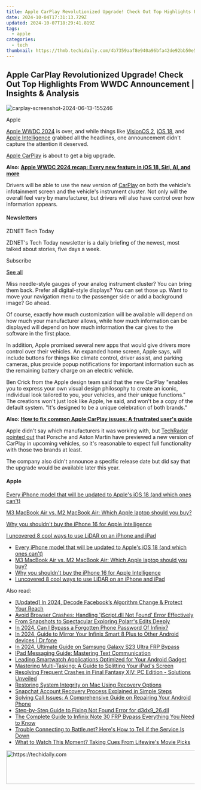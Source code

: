 ```yaml
---
title: Apple CarPlay Revolutionized Upgrade! Check Out Top Highlights From WWDC Announcement | Insights & Analysis
date: 2024-10-04T17:31:13.729Z
updated: 2024-10-07T18:29:41.819Z
tags:
  - apple
categories:
  - tech
thumbnail: https://thmb.techidaily.com/4b7359aaf8e940a96bfa42de92bb50e50f03e20d48a13d1d95464ad526124572.jpg
---
```


## Apple CarPlay Revolutionized Upgrade! Check Out Top Highlights From WWDC Announcement | Insights & Analysis

![carplay-screenshot-2024-06-13-155246](https://www.zdnet.com/a/img/resize/019fe56addbf87e3c42c755286f2c469fd96d78d/2024/06/13/14fb62f8-9ae2-4627-aca7-28664e77a9e1/carplay-screenshot-2024-06-13-155246.jpg?auto=webp&width=1280)

Apple

[Apple WWDC 2024](https://www.zdnet.com/article/apple-wwdc-2024-recap-every-new-feature-in-ios-18-siri-ai-and-more/) is over, and while things like [VisionOS 2](https://www.zdnet.com/article/new-visionos-2-features-unveiled-at-wwdc-2024-what-im-excited-about-and-puzzled-by/), [iOS 18](https://www.zdnet.com/article/ios-18-the-biggest-iphone-changes-apple-announced-at-wwdc-2024/), and [Apple Intelligence](https://www.zdnet.com/article/everything-to-know-about-apples-ai-features-coming-to-iphones-macs-and-ipads/) grabbed all the headlines, one announcement didn't capture the attention it deserved.

[Apple CarPlay](https://www.zdnet.com/article/add-apple-carplay-or-android-auto-to-any-car-with-this-100-display/) is about to get a big upgrade.

**Also: [Apple WWDC 2024 recap: Every new feature in iOS 18, Siri, AI, and more](https://www.zdnet.com/article/apple-wwdc-2024-recap-every-new-feature-in-ios-18-siri-ai-and-more/)**

Drivers will be able to use the new version of [CarPlay](https://www.zdnet.com/article/how-to-fix-common-apple-carplay-issues-a-frustrated-users-guide/) on both the vehicle's infotainment screen and the vehicle's instrument cluster. Not only will the overall feel vary by manufacturer, but drivers will also have control over how information appears.

#### Newsletters

ZDNET Tech Today

ZDNET's Tech Today newsletter is a daily briefing of the newest, most talked about stories, five days a week.

 Subscribe

[See all](https://www.zdnet.com/newsletters/)

Miss needle-style gauges of your analog instrument cluster? You can bring them back. Prefer all digital-style displays? You can set those up. Want to move your navigation menu to the passenger side or add a background image? Go ahead.

Of course, exactly how much customization will be available will depend on how much your manufacturer allows, while how much information can be displayed will depend on how much information the car gives to the software in the first place.

In addition, Apple promised several new apps that would give drivers more control over their vehicles. An expanded home screen, Apple says, will include buttons for things like climate control, driver assist, and parking cameras, plus provide popup notifications for important information such as the remaining battery charge on an electric vehicle. 

Ben Crick from the Apple design team said that the new CarPlay "enables you to express your own visual design philosophy to create an iconic, individual look tailored to you, your vehicles, and their unique functions." The creations won't just look like Apple, he said, and won't be a copy of the default system. "It's designed to be a unique celebration of both brands." 

**Also: [How to fix common Apple CarPlay issues: A frustrated user's guide](https://www.zdnet.com/article/how-to-fix-common-apple-carplay-issues-a-frustrated-users-guide/)**

Apple didn't say which manufacturers it was working with, but [TechRadar pointed out](https://www.techradar.com/vehicle-tech/hybrid-electric-vehicles/apple-shows-off-next-gen-carplay-heres-what-it-looks-like) that Porsche and Aston Martin have previewed a new version of CarPlay in upcoming vehicles, so it's reasonable to expect full functionality with those two brands at least.

The company also didn't announce a specific release date but did say that the upgrade would be available later this year. 

#### Apple

[Every iPhone model that will be updated to Apple's iOS 18 (and which ones can't)](https://www.zdnet.com/article/every-iphone-model-compatible-with-apples-ios-18-and-which-ones-arent/ "Every iPhone model that will be updated to Apple's iOS 18 (and which ones can't)")

[M3 MacBook Air vs. M2 MacBook Air: Which Apple laptop should you buy?](https://www.zdnet.com/article/m3-macbook-air-vs-m2-macbook-air/ "M3 MacBook Air vs. M2 MacBook Air: Which Apple laptop should you buy?")

[Why you shouldn't buy the iPhone 16 for Apple Intelligence](https://www.zdnet.com/article/why-you-shouldnt-buy-the-iphone-16-for-apple-intelligence/ "Why you shouldn't buy the iPhone 16 for Apple Intelligence")

[I uncovered 8 cool ways to use LiDAR on an iPhone and iPad](https://www.zdnet.com/article/i-uncovered-8-cool-ways-to-use-lidar-on-an-iphone-and-ipad/ "I uncovered 8 cool ways to use LiDAR on an iPhone and iPad")

* [Every iPhone model that will be updated to Apple's iOS 18 (and which ones can't)](https://www.zdnet.com/article/every-iphone-model-compatible-with-apples-ios-18-and-which-ones-arent/ "Every iPhone model that will be updated to Apple's iOS 18 (and which ones can't)")
* [M3 MacBook Air vs. M2 MacBook Air: Which Apple laptop should you buy?](https://www.zdnet.com/article/m3-macbook-air-vs-m2-macbook-air/ "M3 MacBook Air vs. M2 MacBook Air: Which Apple laptop should you buy?")
* [Why you shouldn't buy the iPhone 16 for Apple Intelligence](https://www.zdnet.com/article/why-you-shouldnt-buy-the-iphone-16-for-apple-intelligence/ "Why you shouldn't buy the iPhone 16 for Apple Intelligence")
* [I uncovered 8 cool ways to use LiDAR on an iPhone and iPad](https://www.zdnet.com/article/i-uncovered-8-cool-ways-to-use-lidar-on-an-iphone-and-ipad/ "I uncovered 8 cool ways to use LiDAR on an iPhone and iPad")

<ins class="adsbygoogle"
     style="display:block"
     data-ad-format="autorelaxed"
     data-ad-client="ca-pub-7571918770474297"
     data-ad-slot="1223367746"></ins>

<ins class="adsbygoogle"
     style="display:block"
     data-ad-client="ca-pub-7571918770474297"
     data-ad-slot="8358498916"
     data-ad-format="auto"
     data-full-width-responsive="true"></ins>

<span class="atpl-alsoreadstyle">Also read:</span>
<div><ul>
<li><a href="https://facebook-video-files.techidaily.com/updated-in-2024-decode-facebooks-algorithm-change-and-protect-your-reach/"><u>[Updated] In 2024, Decode Facebook’s Algorithm Change & Protect Your Reach</u></a></li>
<li><a href="https://technical-tips.techidaily.com/avoid-browser-crashes-handling-jscriptdll-not-found-error-effectively/"><u>Avoid Browser Crashes: Handling 'jScript.dll Not Found' Error Effectively</u></a></li>
<li><a href="https://extra-resources.techidaily.com/from-snapshots-to-spectacular-exploring-polarrs-edits-deeply/"><u>From Snapshots to Spectacular Exploring Polarr's Edits Deeply</u></a></li>
<li><a href="https://unlock-android.techidaily.com/in-2024-can-i-bypass-a-forgotten-phone-password-of-infinix-by-drfone-android/"><u>In 2024, Can I Bypass a Forgotten Phone Password Of Infinix?</u></a></li>
<li><a href="https://screen-mirror.techidaily.com/in-2024-guide-to-mirror-your-infinix-smart-8-plus-to-other-android-devices-drfone-by-drfone-android/"><u>In 2024, Guide to Mirror Your Infinix Smart 8 Plus to Other Android devices | Dr.fone</u></a></li>
<li><a href="https://android-frp.techidaily.com/in-2024-ultimate-guide-on-samsung-galaxy-s23-ultra-frp-bypass-by-drfone-android/"><u>In 2024, Ultimate Guide on Samsung Galaxy S23 Ultra FRP Bypass</u></a></li>
<li><a href="https://technical-tips.techidaily.com/ipad-messaging-guide-mastering-text-communication/"><u>IPad Messaging Guide: Mastering Text Communication</u></a></li>
<li><a href="https://technical-tips.techidaily.com/leading-smartwatch-applications-optimized-for-your-android-gadget/"><u>Leading Smartwatch Applications Optimized for Your Android Gadget</u></a></li>
<li><a href="https://tech-hub.techidaily.com/mastering-multi-tasking-a-guide-to-splitting-your-ipads-screen/"><u>Mastering Multi-Tasking: A Guide to Splitting Your iPad's Screen</u></a></li>
<li><a href="https://win-solutions.techidaily.com/resolving-frequent-crashes-in-final-fantasy-xiv-pc-edition-solutions-unveiled/"><u>Resolving Frequent Crashes in Final Fantasy XIV: PC Edition - Solutions Unveiled</u></a></li>
<li><a href="https://technical-tips.techidaily.com/restoring-system-integrity-on-mac-using-recovery-options/"><u>Restoring System Integrity on Mac Using Recovery Options</u></a></li>
<li><a href="https://technical-tips.techidaily.com/snapchat-account-recovery-process-explained-in-simple-steps/"><u>Snapchat Account Recovery Process Explained in Simple Steps</u></a></li>
<li><a href="https://technical-tips.techidaily.com/solving-call-issues-a-comprehensive-guide-on-repairing-your-android-phone/"><u>Solving Call Issues: A Comprehensive Guide on Repairing Your Android Phone</u></a></li>
<li><a href="https://technical-tips.techidaily.com/step-by-step-guide-to-fixing-not-found-error-for-d3dx926dll/"><u>Step-by-Step Guide to Fixing Not Found Error for d3dx9_26.dll</u></a></li>
<li><a href="https://bypass-frp.techidaily.com/the-complete-guide-to-infinix-note-30-frp-bypass-everything-you-need-to-know-by-drfone-android/"><u>The Complete Guide to Infinix Note 30 FRP Bypass Everything You Need to Know</u></a></li>
<li><a href="https://techtrends.techidaily.com/trouble-connecting-to-battlenet-heres-how-to-tell-if-the-service-is-down/"><u>Trouble Connecting to Battle.net? Here's How to Tell if the Service Is Down</u></a></li>
<li><a href="https://technical-tips.techidaily.com/what-to-watch-this-moment-taking-cues-from-lifewires-movie-picks/"><u>What to Watch This Moment? Taking Cues From Lifewire's Movie Picks</u></a></li>
</ul></div>

<!-- affiliate ads begin -->
<a href="https://ephamedtechinc.pxf.io/c/5597632/2123511/26400" target="_top" id="2123511">
  <img src="//a.impactradius-go.com/display-ad/26400-2123511" border="0" alt="https://techidaily.com" width="728" height="90"/>
</a>
<img height="0" width="0" src="https://ephamedtechinc.pxf.io/i/5597632/2123511/26400" style="position:absolute;visibility:hidden;" border="0" />
<!-- affiliate ads end -->


